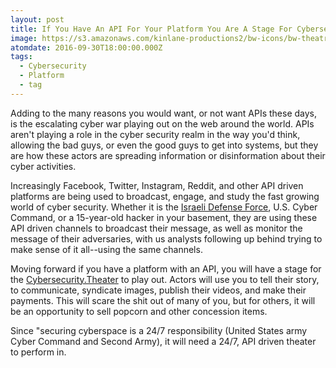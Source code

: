 ```yaml
---
layout: post
title: If You Have An API For Your Platform You Are A Stage For Cybersecurity.Theater
image: https://s3.amazonaws.com/kinlane-productions2/bw-icons/bw-theatre.png
atomdate: 2016-09-30T18:00:00.000Z
tags:
  - Cybersecurity
  - Platform
  - tag
---
```

Adding to the many reasons you would want, or not want APIs these days, is the escalating cyber war playing out on the web around the world. APIs aren't playing a role in the cyber security realm in the way you'd think, allowing the bad guys, or even the good guys to get into systems, but they are how these actors are spreading information or disinformation about their cyber activities. 

Increasingly Facebook, Twitter, Instagram, Reddit, and other API driven platforms are being used to broadcast, engage, and study the fast growing world of cyber security. Whether it is the [Israeli Defense Force](http://www.idf.il/1524-en/Dover.aspx), U.S. Cyber Command, or a 15-year-old hacker in your basement, they are using these API driven channels to broadcast their message, as well as monitor the message of their adversaries, with us analysts following up behind trying to make sense of it all--using the same channels. 

Moving forward if you have a platform with an API, you will have a stage for the [Cybersecurity.Theater](http://cybersecurity.theater) to play out. Actors will use you to tell their story, to communicate, syndicate images, publish their videos, and make their payments. This will scare the shit out of many of you, but for others, it will be an opportunity to sell popcorn and other concession items. 

Since "securing cyberspace is a 24/7 responsibility (United States army Cyber Command and Second Army), it will need a 24/7, API driven theater to perform in.